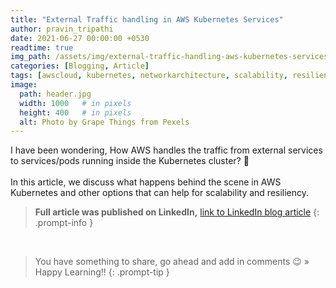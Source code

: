 ```yaml
---
title: "External Traffic handling in AWS Kubernetes Services"
author: pravin_tripathi
date: 2021-06-27 00:00:00 +0530
readtime: true
img_path: /assets/img/external-traffic-handling-aws-kubernetes-services/
categories: [Blogging, Article]
tags: [awscloud, kubernetes, networkarchitecture, scalability, resiliency]
image:
  path: header.jpg
  width: 1000   # in pixels
  height: 400   # in pixels
  alt: Photo by Grape Things from Pexels
---
```


I have been wondering, How AWS handles the traffic from external services to services/pods running inside the Kubernetes cluster? 🤨  
&nbsp;  
In this article, we discuss what happens behind the scene in AWS Kubernetes and other options that can help for scalability and resiliency.

> **Full article was published on LinkedIn,** [link to LinkedIn blog article][article-link]
{: .prompt-info }

&nbsp;
> You have something to share, go ahead and add in comments 😉 » Happy Learning!!
{: .prompt-tip }

[article-link]: https://www.linkedin.com/pulse/external-traffic-handling-aws-kubernetes-services-pravin-tripathi/
